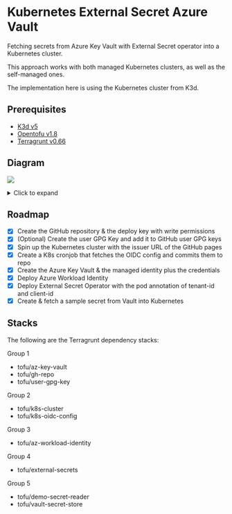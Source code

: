 # Kubernetes External Secret Azure Vault

Fetching secrets from Azure Key Vault with External Secret
operator into a Kubernetes cluster.

This approach works with both managed Kubernetes clusters,
as well as the self-managed ones.

The implementation here is using the Kubernetes cluster
from K3d.

## Prerequisites

- [K3d v5][K3d]
- [Opentofu v1.8][opentofu]
- [Terragrunt v0.66][terragrunt]

## Diagram

<!-- In case mermaidjs live goes down, use the ./assets/diagram.svg :) -->
[![](https://mermaid.ink/img/pako:eNqVUk1rAjEQ_Sshp5aqW69LEQotUoogVXraS0zG3dTdZDuZaEX87x33Q4rioWEh2cmbmfde5iC1NyBTGeA7gtPwYlWOqsqc4FUrJKttrRyJuTfXwTczFyrwBo4s7cUc_dYawGvkAnBrNfxBtJjL-HA4mXDVVCwxBhIfUCqy3oXC1k8rTCbT16UoiOqQJgn8qKouYaR9lYx2UJbDjfM7l_ganDVD7d3a5hGbAn0_BE0C85W6exyI7huN79tL5wkE2rwg4dcnxal4jytABwShhXCwZziFs6xnrX1kleQ30DViCAObGrPm7jYUnOnpteUvTUnZB34e9oOzIQTx0KffMLFj-KlKaxRrWp7Q__Qv2Y6Tr90m_JVzTayp3Ddin5lpqPm94CazxpJOxxR5NoDVy4GsACtlDc_i4ZSbSSqggkymfDQKN5nM3JFxKpJf7J2WKWGEgUQf80Kma1UG_ov1SXA3xecoGEseZ-2oNxN__AVRpAQJ?type=png)](https://mermaid.live/edit#pako:eNqVUk1rAjEQ_Sshp5aqW69LEQotUoogVXraS0zG3dTdZDuZaEX87x33Q4rioWEh2cmbmfde5iC1NyBTGeA7gtPwYlWOqsqc4FUrJKttrRyJuTfXwTczFyrwBo4s7cUc_dYawGvkAnBrNfxBtJjL-HA4mXDVVCwxBhIfUCqy3oXC1k8rTCbT16UoiOqQJgn8qKouYaR9lYx2UJbDjfM7l_ganDVD7d3a5hGbAn0_BE0C85W6exyI7huN79tL5wkE2rwg4dcnxal4jytABwShhXCwZziFs6xnrX1kleQ30DViCAObGrPm7jYUnOnpteUvTUnZB34e9oOzIQTx0KffMLFj-KlKaxRrWp7Q__Qv2Y6Tr90m_JVzTayp3Ddin5lpqPm94CazxpJOxxR5NoDVy4GsACtlDc_i4ZSbSSqggkymfDQKN5nM3JFxKpJf7J2WKWGEgUQf80Kma1UG_ov1SXA3xecoGEseZ-2oNxN__AVRpAQJ)

<details>
<summary>Click to expand</summary>

```mermaid
sequenceDiagram
    participant Pod
    participant IdP as Identity Provider
    participant Service Provider

    Service Provider-->>IdP: Trust Relationship<br/>GET https://example.com/.well-known/openid-configuration

    rect rgba(0, 0, 0, 0.1)
    note right of Pod: Kubernetes
    Pod->>IdP: Get ServiceAccount token
    IdP->>Pod: Mount ServiceAccount token
    end

    Pod->>Service Provider: Request Access + token

    Service Provider->>IdP: Validate Token<br/>GET https://example.com/.well-known/openid/v1/jwks
    IdP->>Service Provider: Token Validation Response
    Service Provider->>Pod: Access Granted
```
</details>

## Roadmap

- [x] Create the GitHub repository & the deploy key with write permissions
- [x] (Optional) Create the user GPG Key and add it to GitHub user GPG keys
- [x] Spin up the Kubernetes cluster with the issuer URL of the GitHub pages
- [x] Create a K8s cronjob that fetches the OIDC config and commits them to repo
- [x] Create the Azure Key Vault & the managed identity plus the credentials
- [x] Deploy Azure Workload Identity
- [x] Deploy External Secret Operator with the pod annotation of tenant-id and client-id
- [x] Create & fetch a sample secret from Vault into Kubernetes

## Stacks

The following are the Terragrunt dependency stacks:

Group 1
- tofu/az-key-vault
- tofu/gh-repo
- tofu/user-gpg-key

Group 2
- tofu/k8s-cluster
- tofu/k8s-oidc-config

Group 3
- tofu/az-workload-identity

Group 4
- tofu/external-secrets

Group 5
- tofu/demo-secret-reader
- tofu/vault-secret-store

[K3d]: https://github.com/k3d-io/k3d/releases/v5.7.3/
[opentofu]: https://github.com/opentofu/opentofu/releases/v1.8.1/
[terragrunt]: https://github.com/gruntwork-io/terragrunt/releases/v0.66.3/
